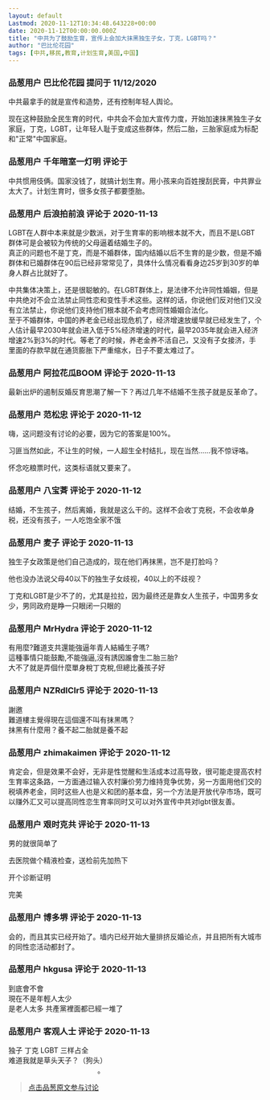 ```yaml
---
layout: default
Lastmod: 2020-11-12T10:34:48.643228+00:00
date: 2020-11-12T00:00:00.000Z
title: "中共为了鼓励生育，宣传上会加大抹黑独生子女，丁克，LGBT吗？"
author: "巴比伦花园"
tags: [中共,移民,教育,计划生育,美国,中国]
---
```



### 品葱用户 **巴比伦花园** 提问于 11/12/2020
    
中共最拿手的就是宣传和造势，还有控制年轻人舆论。  
  
现在这种鼓励全民生育的时代，中共会不会加大宣传力度，开始加速抹黑独生子女家庭，丁克，LGBT，让年轻人耻于变成这些群体，然后二胎，三胎家庭成为标配和"正常"中国家庭。
    
                

### 品葱用户 **千年暗室一灯明** 评论于 
        
中共惯用伎俩。国家没钱了，就搞计划生育。用小孩来向百姓搜刮民膏，中共罪业太大了。计划生育时，很多女孩子都要堕胎。
        
                

### 品葱用户 **后浪拍前浪** 评论于 2020-11-13
        
LGBT在人群中本来就是少数派，对于生育率的影响根本就不大，而且不是LGBT群体可是会被较为传统的父母逼着结婚生子的。  
真正的问题也不是丁克，而是不婚群体，国内结婚以后不生育的是少数，但是不婚群体和已婚群体在90后已经非常常见了，具体什么情况看看身边25岁到30岁的单身人群占比就好了。  
  
中共集体决策上，还是很聪敏的。在LGBT群体上，是法律不允许同性婚姻，但是中共绝对不会立法禁止同性恋和变性手术这些。这样的话，你说他们反对他们又没有立法禁止，你说他们支持他们根本就不会考虑同性婚姻合法化。  
至于不婚群体，中国的养老金已经出现危机了，经济增速放缓早就已经发生了，个人估计最早2030年就会进入低于5%经济增速的时代，最早2035年就会进入经济增速2%到3%的时代。等老了的时候，养老金养不活自己，又没有子女接济，手里面的存款早就在通货膨胀下严重缩水，日子不要太难过了。
        
                

### 品葱用户 **阿拉花瓜BOOM** 评论于 2020-11-13
        
最新出炉的遏制反婚反育思潮了解一下？再过几年不结婚不生孩子就是反革命了。
        
                

### 品葱用户 **范松忠** 评论于 2020-11-12
        
嗨，这问题没有讨论的必要，因为它的答案是100%。  
  
习匪当然如此，不让生的时候，一人超生全村结扎，现在当然……我不惊讶咯。  
  
怀念吃粮票时代，这类标语就又要来了。
        
                

### 品葱用户 **八宝萕** 评论于 2020-11-12
        
结婚，不生孩子，然后离婚，我就是这么干的。这样不会收丁克税，不会收单身税，还没有孩子，一人吃饱全家不饿
        
                

### 品葱用户 **麦子** 评论于 2020-11-13
        
独生子女政策是他们自己造成的，现在他们再抹黑，岂不是打脸吗？  
  
他也没办法说父母40以下的独生子女歧视，40以上的不歧视？  
  
丁克和LGBT是少不了的，尤其是拉拉，因为最终还是靠女人生孩子，中国男多女少，男同政府是睁一只眼闭一只眼的
        
                

### 品葱用户 **MrHydra** 评论于 2020-11-12
        
有用麼?難道支共還能強逼年青人結緍生子嗎?  
這種事情只能鼓勵,不能強逼,沒有誘因誰會生二胎三胎?  
大不了就是弄個什麼單身稅丁克稅,但總比養孩子好
        
                

### 品葱用户 **NZRdlClr5** 评论于 2020-11-13
        
謝邀  
難道樓主覺得現在這個還不叫有抹黑嗎？  
抹黑有什麼用？養不起二胎就是養不起
        
                

### 品葱用户 **zhimakaimen** 评论于 2020-11-12
        
肯定会，但是效果不会好，无非是性觉醒和生活成本过高导致，很可能走提高农村生育率这条路，一方面通过输入农村廉价劳力维持竞争优势，另一方面用他们交的税填养老金，同时这些人也是义和团的基本盘，另一个方法是开放代孕市场，既可以赚外汇又可以提高同性恋生育率同时又可以对外宣传中共对lgbt很友善。
        
                

### 品葱用户 **艰时克共** 评论于 2020-11-13
        
男的就很简单了  
  
去医院做个精液检查，送检前先加热下  
  
开个诊断证明  
  
完美
        
                

### 品葱用户 **博多堺** 评论于 2020-11-13
        
会的，而且其实已经开始了。墙内已经开始大量排挤反婚论点，并且把所有大城市的同性恋活动都封了。
        
                

### 品葱用户 **hkgusa** 评论于 2020-11-13
        
到底會不會  
現在不是年輕人太少  
是老人太多 共產黨裡面都已經一堆了
        
                

### 品葱用户 **客观人士** 评论于 2020-11-13
        
独子 丁克 LGBT 三样占全  
难道我就是草头天子？（狗头）                                                                                                                           。
        
                





> [点击品葱原文参与讨论](https://pincong.rocks/question/33425)


